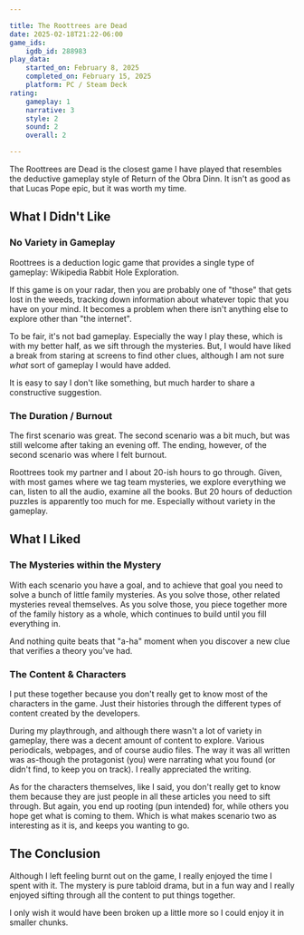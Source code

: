 ```yaml
---

title: The Roottrees are Dead 
date: 2025-02-18T21:22-06:00
game_ids:
    igdb_id: 288983
play_data:
    started_on: February 8, 2025
    completed_on: February 15, 2025
    platform: PC / Steam Deck
rating:
    gameplay: 1 
    narrative: 3
    style: 2
    sound: 2
    overall: 2

---
```


The Roottrees are Dead is the closest game I have played that resembles the deductive gameplay style of Return of the Obra Dinn. It isn't as good as that Lucas Pope epic, but it was worth my time.

## What I Didn't Like

### No Variety in Gameplay

Roottrees is a deduction logic game that provides a single type of gameplay: Wikipedia Rabbit Hole Exploration.

If this game is on your radar, then you are probably one of "those" that gets lost in the weeds, tracking down information about whatever topic that you have on your mind. It becomes a problem when there isn't anything else to explore other than "the internet". 

To be fair, it's not bad gameplay. Especially the way I play these, which is with my better half, as we sift through the mysteries. But, I would have liked a break from staring at screens to find other clues, although I am not sure _what_ sort of gameplay I would have added. 

It is easy to say I don't like something, but much harder to share a constructive suggestion.

### The Duration / Burnout

The first scenario was great. The second scenario was a bit much, but was still welcome after taking an evening off. The ending, however, of the second scenario was where I felt burnout.

Roottrees took my partner and I about 20-ish hours to go through. Given, with most games where we tag team mysteries, we explore everything we can, listen to all the audio, examine all the books. But 20 hours of deduction puzzles is apparently too much for me. Especially without variety in the gameplay.

## What I Liked

### The Mysteries within the Mystery

With each scenario you have a goal, and to achieve that goal you need to solve a bunch of little family mysteries. As you solve those, other related mysteries reveal themselves. As you solve those, you piece together more of the family history as a whole, which continues to build until you fill everything in.

And nothing quite beats that "a-ha" moment when you discover a new clue that verifies a theory you've had.

### The Content & Characters

I put these together because you don't really get to know most of the characters in the game. Just their histories through the different types of content created by the developers.

During my playthrough, and although there wasn't a lot of variety in gameplay, there was a decent amount of content to explore. Various periodicals, webpages, and of course audio files. The way it was all written was as-though the protagonist (you) were narrating what you found (or didn't find, to keep you on track). I really appreciated the writing.

As for the characters themselves, like I said, you don't really get to know them because they are just people in all these articles you need to sift through. But again, you end up rooting (pun intended) for, while others you hope get what is coming to them. Which is what makes scenario two as interesting as it is, and keeps you wanting to go.

## The Conclusion

Although I left feeling burnt out on the game, I really enjoyed the time I spent with it. The mystery is pure tabloid drama, but in a fun way and I really enjoyed sifting through all the content to put things together.

I only wish it would have been broken up a little more so I could enjoy it in smaller chunks.

